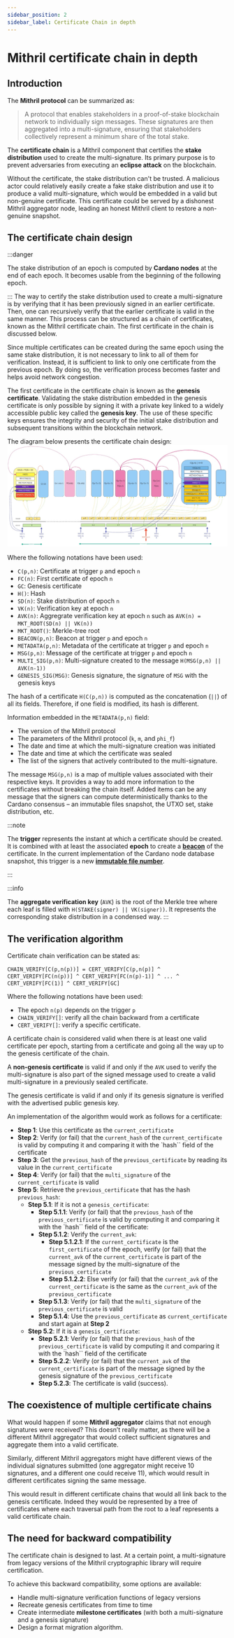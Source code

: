 ```yaml
---
sidebar_position: 2
sidebar_label: Certificate Chain in depth
---
```


# Mithril certificate chain in depth

## Introduction

The **Mithril protocol** can be summarized as:

> A protocol that enables stakeholders in a proof-of-stake blockchain network to individually sign messages. These signatures are then aggregated into a multi-signature, ensuring that stakeholders collectively represent a minimum share of the total stake.
  
The **certificate chain** is a Mithril component that certifies the **stake distribution** used to create the multi-signature. Its primary purpose is to prevent adversaries from executing an **eclipse attack** on the blockchain.  

Without the certificate, the stake distribution can't be trusted. A malicious actor could relatively easily create a fake stake distribution and use it to produce a valid multi-signature, which would be embedded in a valid but non-genuine certificate. This certificate could be served by a dishonest Mithril aggregator node, leading an honest Mithril client to restore a non-genuine snapshot.  

## The certificate chain design

:::danger

The stake distribution of an epoch is computed by **Cardano nodes** at the end of each epoch. It becomes usable from the beginning of the following epoch.

:::
The way to certify the stake distribution used to create a multi-signature is by verifying that it has been previously signed in an earlier certificate. Then, one can recursively verify that the earlier certificate is valid in the same manner. This process can be structured as a chain of certificates, known as the Mithril certificate chain. The first certificate in the chain is discussed below.

Since multiple certificates can be created during the same epoch using the same stake distribution, it is not necessary to link to all of them for verification. Instead, it is sufficient to link to only one certificate from the previous epoch. By doing so, the verification process becomes faster and helps avoid network congestion. 

The first certificate in the certificate chain is known as the **genesis certificate**. Validating the stake distribution embedded in the genesis certificate is only possible by signing it with a private key linked to a widely accessible public key called the **genesis key**. The use of these specific keys ensures the integrity and security of the initial stake distribution and subsequent transitions within the blockchain network.

The diagram below presents the certificate chain design:
[![Certificate Chain Design](images/certificate-chain.jpg)](images/certificate-chain.jpg)

Where the following notations have been used:

* `C(p,n)`: Certificate at trigger `p` and epoch `n`
* `FC(n)`: First certificate of epoch `n`
* `GC`: Genesis certificate
* `H()`: Hash
* `SD(n)`: Stake distribution of epoch `n`
* `VK(n)`: Verification key at epoch `n`
* `AVK(n)`: Aggregrate verification key at epoch `n` such as `AVK(n) = MKT_ROOT(SD(n) || VK(n))`
* `MKT_ROOT()`: Merkle-tree root
* `BEACON(p,n)`: Beacon at trigger `p` and epoch `n`
* `METADATA(p,n)`: Metadata of the certificate at trigger `p` and epoch `n`
* `MSG(p,n)`: Message of the certificate at trigger `p` and epoch `n`
* `MULTI_SIG(p,n)`: Multi-signature created to the message `H(MSG(p,n) || AVK(n-1))`
* `GENESIS_SIG(MSG)`: Genesis signature, the signature of `MSG` with the genesis keys

The hash of a certificate `H(C(p,n))` is computed as the concatenation (`||`) of all its fields. Therefore, if one field is modified, its hash is different.

Information embedded in the `METADATA(p,n)` field:

* The version of the Mithril protocol
* The parameters of the Mithril protocol (`k`, `m`, and `phi_f`)
* The date and time at which the multi-signature creation was initiated
* The date and time at which the certificate was sealed
* The list of the signers that actively contributed to the multi-signature.

The message `MSG(p,n)` is a map of multiple values associated with their respective keys. It provides a way to add more information to the certificates without breaking the chain itself. Added items can be any message that the signers can compute deterministically thanks to the Cardano consensus – an immutable files snapshot, the UTXO set, stake distribution, etc.

:::note

The **trigger** represents the instant at which a certificate should be created. It is combined with at least the associated **epoch** to create a [**beacon**](../../glossary.md#beacon) of the certificate. In the current implementation of the Cardano node database snapshot, this trigger is a new [**immutable file number**](../../glossary.md#immutable-file-number). 

:::

:::info

The **aggregate verification key** (`AVK`) is the root of the Merkle tree where each leaf is filled with `H(STAKE(signer) || VK(signer))`. It represents the corresponding stake distribution in a condensed way.
:::

## The verification algorithm

Certificate chain verification can be stated as:

```
CHAIN_VERIFY[C(p,n(p))] = CERT_VERIFY[C(p,n(p)] ^ CERT_VERIFY[FC(n(p))] ^ CERT_VERIFY[FC(n(p)-1)] ^ ... ^ CERT_VERIFY[FC(1)] ^ CERT_VERIFY[GC]
```

Where the following notations have been used:

* The epoch `n(p)` depends on the trigger `p`
* `CHAIN_VERIFY[]`: verify all the chain backward from a certificate
* `CERT_VERIFY[]`: verify a specific certificate.

A certificate chain is considered valid when there is at least one valid certificate per epoch, starting from a certificate and going all the way up to the genesis certificate of the chain.

A **non-genesis certificate** is valid if and only if the `AVK` used to verify the multi-signature is also part of the signed message used to create a valid multi-signature in a previously sealed certificate.

The genesis certificate is valid if and only if its genesis signature is verified with the advertised public genesis key.

An implementation of the algorithm would work as follows for a certificate:

* **Step 1**: Use this certificate as the `current_certificate`
* **Step 2**: Verify (or fail) that the `current_hash` of the `current_certificate` is valid by computing it and comparing it with the `hash`` field of the certificate
* **Step 3**: Get the `previous_hash` of the `previous_certificate` by reading its value in the `current_certificate`
* **Step 4**: Verify (or fail) that the `multi_signature` of the `current_certificate` is valid
* **Step 5**: Retrieve the `previous_certificate` that has the hash `previous_hash`:
  * **Step 5.1**: If it is not a `genesis_certificate`:
    * **Step 5.1.1**: Verify (or fail) that the `previous_hash` of the `previous_certificate` is valid by computing it and comparing it with the `hash`` field of the certificate:
    * **Step 5.1.2**: Verify the `current_avk`:
      * **Step 5.1.2.1**: If the `current_certificate` is the `first_certificate` of the epoch, verify (or fail) that the `current_avk` of the `current_certificate` is part of the message signed by the multi-signature of the `previous_certificate`
      * **Step 5.1.2.2**: Else verify (or fail) that the `current_avk` of the `current_certificate` is the same as the `current_avk` of the `previous_certificate`
    * **Step 5.1.3**: Verify (or fail) that the `multi_signature` of the `previous_certificate` is valid
    * **Step 5.1.4**: Use the `previous_certificate` as `current_certificate` and start again at **Step 2**
  * **Step 5.2**: If it is a `genesis_certificate`:
    * **Step 5.2.1**: Verify (or fail) that the `previous_hash` of the `previous_certificate` is valid by computing it and comparing it with the `hash`` field of the certificate
    * **Step 5.2.2**: Verify (or fail) that the `current_avk` of the `current_certificate` is part of the message signed by the genesis signature of the `previous_certificate`
    * **Step 5.2.3**: The certificate is valid (success).

## The coexistence of multiple certificate chains

What would happen if some **Mithril aggregator** claims that not enough signatures were received? This doesn’t really matter, as there will be a different Mithril aggregator that would collect sufficient signatures and aggregate them into a valid certificate.

Similarly, different Mithril aggregators might have different views of the individual signatures submitted (one aggregator might receive 10 signatures, and a different one could receive 11), which would result in different certificates signing the same message.

This would result in different certificate chains that would all link back to the genesis certificate. Indeed they would be represented by a tree of certificates where each traversal path from the root to a leaf represents a valid certificate chain.

## The need for backward compatibility

The certificate chain is designed to last. At a certain point, a multi-signature from legacy versions of the Mithril cryptographic library will require certification.

To achieve this backward compatibility, some options are available:

* Handle multi-signature verification functions of legacy versions
* Recreate genesis certificates from time to time
* Create intermediate **milestone certificates** (with both a multi-signature and a genesis signature)
* Design a format migration algorithm.

